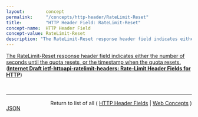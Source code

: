 ```yaml
---
layout:        concept
permalink:     "/concepts/http-header/RateLimit-Reset"
title:         "HTTP Header Field: RateLimit-Reset"
concept-name:  HTTP Header Field
concept-value: RateLimit-Reset
description: "The RateLimit-Reset response header field indicates either the number of seconds until the quota resets, or the timestamp when the quota resets."
---
```


[The RateLimit-Reset response header field indicates either the number of seconds until the quota resets, or the timestamp when the quota resets.](https://datatracker.ietf.org/doc/html/draft-polli-ratelimit-headers#section-3.3 "Read documentation for HTTP Header Field &#34;RateLimit-Reset&#34;") (**[Internet Draft ietf-httpapi-ratelimit-headers: Rate-Limit Header Fields for HTTP](/specs/IETF/I-D/ietf-httpapi-ratelimit-headers "This document defines the RateLimit-Limit, RateLimit-Remaining, RateLimit-Reset header fields for HTTP, thus allowing servers to publish current request quotas and clients to shape their request policy and avoid being throttled out.")**)

<br/>
<hr/>

<p style="float : left"><a href="./RateLimit-Reset.json" title="JSON representing this particular Web Concept value">JSON</a></p>
<p style="text-align: right">Return to list of all ( <a href="../http-header/">HTTP Header Fields</a> | <a href="../">Web Concepts</a> )</p>
